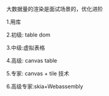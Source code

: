 大数据量的渲染是面试场景的，优化进阶

1.用库

2.初级: table dom 

3.中级:虚拟表格

4.高级: canvas table

5.专家: canvas + tile 技术

6.高级专家:skia+Webassembly



